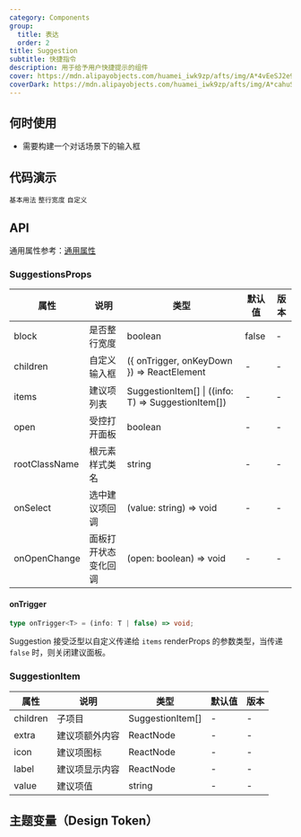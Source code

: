 ```yaml
---
category: Components
group:
  title: 表达
  order: 2
title: Suggestion
subtitle: 快捷指令
description: 用于给予用户快捷提示的组件
cover: https://mdn.alipayobjects.com/huamei_iwk9zp/afts/img/A*4vEeSJ2e9xgAAAAAAAAAAAAADgCCAQ/original
coverDark: https://mdn.alipayobjects.com/huamei_iwk9zp/afts/img/A*cahuSJ4VxvoAAAAAAAAAAAAADgCCAQ/original
---
```


## 何时使用

- 需要构建一个对话场景下的输入框

## 代码演示

<!-- prettier-ignore -->
<code src="./demo/basic.tsx">基本用法</code>
<code src="./demo/block.tsx">整行宽度</code>
<code src="./demo/trigger.tsx">自定义</code>

## API

通用属性参考：[通用属性](/docs/react/common-props)

### SuggestionsProps

| 属性 | 说明 | 类型 | 默认值 | 版本 |
| --- | --- | --- | --- | --- |
| block | 是否整行宽度 | boolean | false | - |
| children | 自定义输入框 | ({ onTrigger, onKeyDown }) => ReactElement | - | - |
| items | 建议项列表 | SuggestionItem[] \| ((info: T) => SuggestionItem[]) | - | - |
| open | 受控打开面板 | boolean | - | - |
| rootClassName | 根元素样式类名 | string | - | - |
| onSelect | 选中建议项回调 | (value: string) => void | - | - |
| onOpenChange | 面板打开状态变化回调 | (open: boolean) => void | - | - |

#### onTrigger

```typescript | pure
type onTrigger<T> = (info: T | false) => void;
```

Suggestion 接受泛型以自定义传递给 `items` renderProps 的参数类型，当传递 `false` 时，则关闭建议面板。

### SuggestionItem

| 属性     | 说明           | 类型             | 默认值 | 版本 |
| -------- | -------------- | ---------------- | ------ | ---- |
| children | 子项目         | SuggestionItem[] | -      | -    |
| extra    | 建议项额外内容 | ReactNode        | -      | -    |
| icon     | 建议项图标     | ReactNode        | -      | -    |
| label    | 建议项显示内容 | ReactNode        | -      | -    |
| value    | 建议项值       | string           | -      | -    |

## 主题变量（Design Token）

<ComponentTokenTable component="Suggestion"></ComponentTokenTable>

